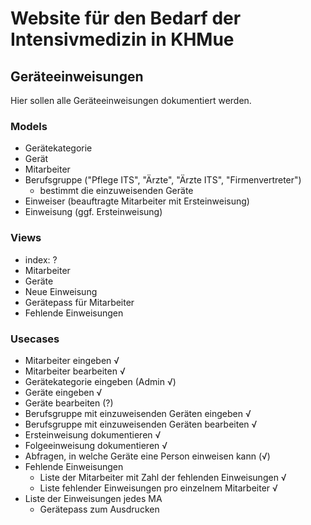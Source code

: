 # Website für den Bedarf der Intensivmedizin in KHMue

## Geräteeinweisungen
Hier sollen alle Geräteeinweisungen dokumentiert werden.

### Models
- Gerätekategorie
- Gerät
- Mitarbeiter
- Berufsgruppe ("Pflege ITS", "Ärzte", "Ärzte ITS", "Firmenvertreter")
	+ bestimmt die einzuweisenden Geräte
- Einweiser (beauftragte Mitarbeiter mit Ersteinweisung)
- Einweisung (ggf. Ersteinweisung)

### Views
- index: ?
- Mitarbeiter
- Geräte
- Neue Einweisung
- Gerätepass für Mitarbeiter
- Fehlende Einweisungen

### Usecases
- Mitarbeiter eingeben √
- Mitarbeiter bearbeiten √
- Gerätekategorie eingeben (Admin √)
- Geräte eingeben √
- Geräte bearbeiten (?)
- Berufsgruppe mit einzuweisenden Geräten eingeben √
- Berufsgruppe mit einzuweisenden Geräten bearbeiten √
- Ersteinweisung dokumentieren √
- Folgeeinweisung dokumentieren √
- Abfragen, in welche Geräte eine Person einweisen kann (√)
- Fehlende Einweisungen
	+ Liste der Mitarbeiter mit Zahl der fehlenden Einweisungen √
	+ Liste fehlender Einweisungen pro einzelnem Mitarbeiter √
- Liste der Einweisungen jedes MA
	+ Gerätepass zum Ausdrucken